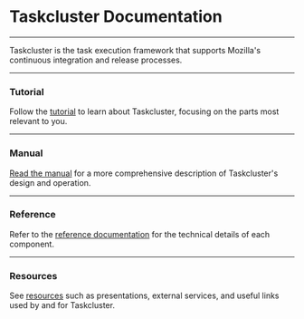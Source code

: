 # Taskcluster Documentation

---

Taskcluster is the task execution framework that supports Mozilla's continuous integration and release processes.

---

### <span className="glyphicon glyphicon-road" aria-hidden="true"></span> Tutorial

Follow the [tutorial](tutorial) to learn about Taskcluster, focusing on the parts most relevant to you.

---

### <span className="glyphicon glyphicon-book" aria-hidden="true"></span> Manual

[Read the manual](manual) for a more comprehensive description of Taskcluster's design and operation.

---

### <span className="glyphicon glyphicon-list-alt" aria-hidden="true"></span> Reference

Refer to the [reference documentation](reference) for the technical details of each component.

---

### <span className="glyphicon glyphicon-link" aria-hidden="true"></span> Resources

See [resources](resources) such as presentations, external services, and useful links used by and for Taskcluster.
